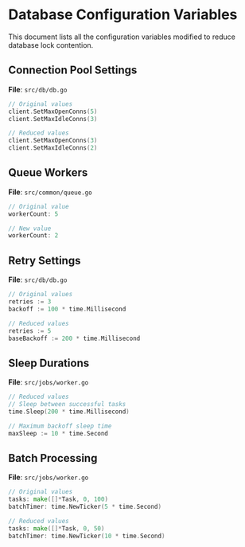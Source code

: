 # Database Configuration Variables

This document lists all the configuration variables modified to reduce database lock contention.

## Connection Pool Settings

**File**: `src/db/db.go`

```go
// Original values
client.SetMaxOpenConns(5)
client.SetMaxIdleConns(3)

// Reduced values
client.SetMaxOpenConns(3)
client.SetMaxIdleConns(2)
```

## Queue Workers

**File**: `src/common/queue.go`

```go
// Original value
workerCount: 5

// New value
workerCount: 2
```

## Retry Settings

**File**: `src/db/db.go`

```go
// Original values
retries := 3
backoff := 100 * time.Millisecond

// Reduced values
retries := 5
baseBackoff := 200 * time.Millisecond
```

## Sleep Durations

**File**: `src/jobs/worker.go`

```go
// Reduced values
// Sleep between successful tasks
time.Sleep(200 * time.Millisecond)

// Maximum backoff sleep time
maxSleep := 10 * time.Second
```

## Batch Processing

**File**: `src/jobs/worker.go`

```go
// Original values
tasks: make([]*Task, 0, 100)
batchTimer: time.NewTicker(5 * time.Second)

// Reduced values
tasks: make([]*Task, 0, 50)
batchTimer: time.NewTicker(10 * time.Second)
```
